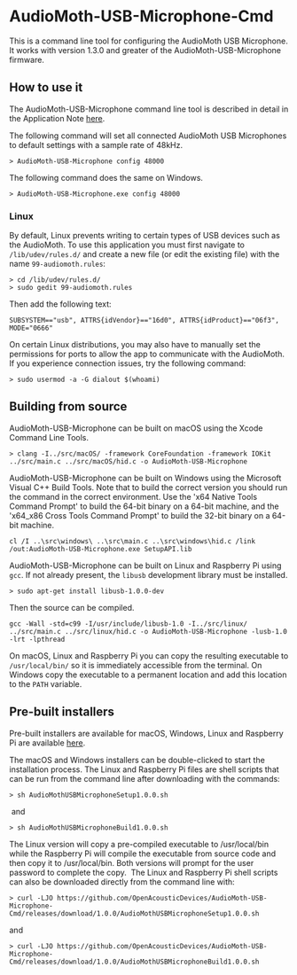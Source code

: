 # AudioMoth-USB-Microphone-Cmd #

This is a command line tool for configuring the AudioMoth USB Microphone. It works with version 1.3.0 and greater of the AudioMoth-USB-Microphone firmware.

## How to use it ##

The AudioMoth-USB-Microphone command line tool is described in detail in the Application Note [here](https://github.com/OpenAcousticDevices/Application-Notes/blob/master/Configuring_the_AudioMoth_USB_Microphone_from_the_Command_Line/Configuring_the_AudioMoth_USB_Microphone_from_the_Command_Line.pdf).

The following command will set all connected AudioMoth USB Microphones to default settings with a sample rate of 48kHz.

```
> AudioMoth-USB-Microphone config 48000
```

The following command does the same on Windows.

```
> AudioMoth-USB-Microphone.exe config 48000
```

### Linux ###

By default, Linux prevents writing to certain types of USB devices such as the AudioMoth. To use this application you must first navigate to `/lib/udev/rules.d/` and create a new file (or edit the existing file) with the name `99-audiomoth.rules`:

```
> cd /lib/udev/rules.d/
> sudo gedit 99-audiomoth.rules
```

Then add the following text:

```
SUBSYSTEM=="usb", ATTRS{idVendor}=="16d0", ATTRS{idProduct}=="06f3", MODE="0666" 
```

On certain Linux distributions, you may also have to manually set the permissions for ports to allow the app to communicate with the AudioMoth. If you experience connection issues, try the following command:
​
```
> sudo usermod -a -G dialout $(whoami)
```

## Building from source ##

AudioMoth-USB-Microphone can be built on macOS using the Xcode Command Line Tools.

```
> clang -I../src/macOS/ -framework CoreFoundation -framework IOKit ../src/main.c ../src/macOS/hid.c -o AudioMoth-USB-Microphone   
```

AudioMoth-USB-Microphone can be built on Windows using the Microsoft Visual C++ Build Tools. Note that to build the correct version you should run the command in the correct environment. Use the 'x64 Native Tools Command Prompt' to build the 64-bit binary on a 64-bit machine, and the 'x64_x86 Cross Tools Command Prompt' to build the 32-bit binary on a 64-bit machine.

```
cl /I ..\src\windows\ ..\src\main.c ..\src\windows\hid.c /link /out:AudioMoth-USB-Microphone.exe SetupAPI.lib
```

AudioMoth-USB-Microphone can be built on Linux and Raspberry Pi using `gcc`. If not already present, the `libusb` development library must be installed.

```
> sudo apt-get install libusb-1.0.0-dev
```

Then the source can be compiled.

```
gcc -Wall -std=c99 -I/usr/include/libusb-1.0 -I../src/linux/ ../src/main.c ../src/linux/hid.c -o AudioMoth-USB-Microphone -lusb-1.0 -lrt -lpthread
```

On macOS, Linux and Raspberry Pi you can copy the resulting executable to `/usr/local/bin/` so it is immediately accessible from the terminal. On Windows copy the executable to a permanent location and add this location to the `PATH` variable.

## Pre-built installers ##

Pre-built installers are available for macOS, Windows, Linux and Raspberry Pi are available [here](https://github.com/OpenAcousticDevices/AudioMoth-USB-Microphone-Cmd/releases/tag/1.0.0). 

The macOS and Windows installers can be double-clicked to start the installation process. The Linux and Raspberry Pi files are shell scripts that can be run from the command line after downloading with the commands:
​
```
> sh AudioMothUSBMicrophoneSetup1.0.0.sh
```
​
and
 
```
> sh AudioMothUSBMicrophoneBuild1.0.0.sh
```

The Linux version will copy a pre-compiled executable to /usr/local/bin while the Raspberry Pi will compile the executable from source code and then copy it to /usr/local/bin. Both versions will prompt for the user password to complete the copy.
​
The Linux and Raspberry Pi shell scripts can also be downloaded directly from the command line with:
​
```
> curl -LJO https://github.com/OpenAcousticDevices/AudioMoth-USB-Microphone-Cmd/releases/download/1.0.0/AudioMothUSBMicrophoneSetup1.0.0.sh
```

and
​
```
> curl -LJO https://github.com/OpenAcousticDevices/AudioMoth-USB-Microphone-Cmd/releases/download/1.0.0/AudioMothUSBMicrophoneBuild1.0.0.sh
```
